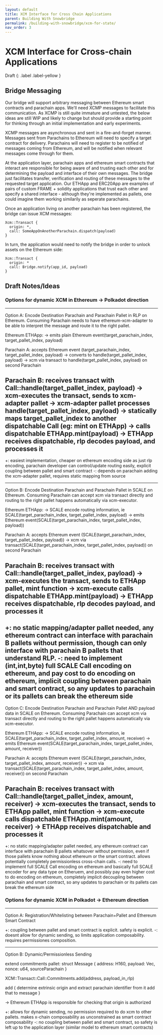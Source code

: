 ```yaml
---
layout: default
title: XCM Interface for Cross Chain Applications
parent: Building With Snowbridge
permalink: /building-with-snowbridge/xcm-for-state/
nav_order: 3
---
```


# XCM Interface for Cross-chain Applications

Draft
{: .label .label-yellow }

## Bridge Messaging

Our bridge will support arbitrary messaging between Ethereum smart contracts and parachain apps. We'll need XCMP messages to facilitate this communication. As XCMP is still quite immature and untested, the below ideas are still WIP and likely to change but should provide a starting point for thinking through an initial implementation and early experiments.

XCMP messages are asynchronous and sent in a fire-and-forget manner. Messages sent from Parachains to Ethereum will need to specify a target contract for delivery. Parachains will need to register to be notified of messages coming from Ethereum, and will be notified when relevant messages come through for them.

At the application layer, parachain apps and ethereum smart contracts that interact are responsible for being aware of and trusting each other and for determining the payload and interface of their own messages. The bridge just facilitates transfer, verification and routing of these messages to the requested target application. Our ETHApp and ERC20App are examples of pairs of custom FRAME + solidity applications that trust each other and specify a shared interface - although they're implemented as pallets, one could imagine them working similarily as seperate parachains.

Once an application living on another parachain has been registered, the bridge can issue XCM messages:

```text
Xcm::Transact {
  origin: *,
  call: SomeAppOnAnotherParachain.dispatch(payload)
}
```

In turn, the application would need to notify the bridge in order to unlock assets on the Ethereum side:

```text
Xcm::Transact {
  origin: *
  call: Bridge.notify(app_id, payload)
}
```

## Draft Notes/Ideas

### Options for dynamic XCM in Ethereum -> Polkadot direction
----------------------------------------------------------------

Option A: Encode Destination Parachain and Parachain Pallet in RLP on Ethereum. Consuming Parachain needs to have ethereum-xcm-adapter to be able to interpret the message and route it to the right pallet.

Ethereum ETHApp:
 -> emits plain Ethereum event(target_parachain_index, target_pallet_index, payload)

Parachain A:
accepts Ethereum event (target_parachain_index, target_pallet_index, payload)
 -> converts to handle(target_pallet_index, payload)
 -> xcm via transact to handle(target_pallet_index, payload) on second Parachain

Parachain B:
receives transact with Call::handle(target_pallet_index, payload)
 -> xcm-executes the transact, sends to xcm-adapter pallet
 -> xcm-adapter pallet processes handle(target_pallet_index, payload)
   -> statically maps target_pallet_index to another dispatchable Call (eg: mint on ETHApp)
   -> calls dispatchable ETHApp.mint(payload)
      -> ETHApp receives dispatchable, rlp decodes payload, and processes it
---------
+: easiest implementation, cheaper on ethereum encoding side as just rlp encoding, parachain developer can control/update routing easily, explicit coupling between pallet and smart contract
-: depends on parachain adding the xcm-adapter pallet, requires static mapping from source

----------------------------------------------------------------------------------------------------------------------------------------------------------------------------

Option B: Encode Destination Parachain and Parachain Pallet in SCALE on Ethereum. Consuming Parachain can accept xcm via transact directly and routing to the right pallet happens automatically via xcm-executor.

Ethereum ETHApp:
 -> SCALE encode routing information, ie SCALE(target_parachain_index, target_pallet_index, payload)
 -> emits Ethereum event(SCALE(target_parachain_index, target_pallet_index, payload))

Parachain A:
accepts Ethereum event (SCALE(target_parachain_index, target_pallet_index, payload))
 -> xcm via transact(SCALE(target_parachain_index, target_pallet_index, payload)) on second Parachain

Parachain B:
receives transact with Call::handle(target_pallet_index, payload)
 -> xcm-executes the transact, sends to ETHApp pallet, mint function
 -> xcm-execute calls dispatchable ETHApp.mint(payload)
      -> ETHApp receives dispatchable, rlp decodes payload, and processes it
-------------
+: no static mapping/adapter pallet needed, any ethereum contract can interface with parachain B pallets without permission, though can only interface with parachain B pallets that understand RLP.
-: need to implement (int,int,byte) full SCALE Call encoding on ethereum, and pay cost to do encoding on ethereum, implicit coupling between parachain and smart contract, so any updates to parachain or its pallets can break the ethereum side
----------------------------------------------------------------------------------------------------------------------------------------------------------------------------

Option C: Encode Destination Parachain and Parachain Pallet AND payload data in SCALE on Ethereum. Consuming Parachain can accept xcm via transact directly and routing to the right pallet happens automatically via xcm-executor.

Ethereum ETHApp:
 -> SCALE encode routing information, ie SCALE(target_parachain_index, target_pallet_index, amount, receiver)
 -> emits Ethereum event(SCALE(target_parachain_index, target_pallet_index, amount, receiver))

Parachain A:
accepts Ethereum event (SCALE(target_parachain_index, target_pallet_index, amount, receiver))
 -> xcm via transact(SCALE(target_parachain_index, target_pallet_index, amount, receiver)) on second Parachain

Parachain B:
receives transact with Call::handle(target_pallet_index, amount, receiver)
 -> xcm-executes the transact, sends to ETHApp pallet, mint function
 -> xcm-execute calls dispatchable ETHApp.mint(amount, receiver)
      -> ETHApp receives dispatchable and processes it
-------------
+: no static mapping/adapter pallet needed, any ethereum contract can interface with parachain B pallets whatsover without permission, even if those pallets know nothing about ethereum or the smart contract. allows potentially completely permissionless cross-chain calls.
-: need to implement full SCALE Call encoding on ethereum and basically full SCALE encoder for any data type on Etheruem, and possibly pay even higher cost to do encoding on ethereum, completely implicit decoupling between parachain and smart contract, so any updates to parachain or its pallets can break the ethereum side

### Options for dynamic XCM in Polkadot -> Ethereum direction
----------------------------------------------------------------

Option A: Registration/Whitelisting between Parachain+Pallet and Ethereum Smart Contract


+: coupling between pallet and smart contract is explicit. safety is explicit.
-: doesnt allow for dynamic sending, so limits application composability. requires permissiones composition.

----------------------------------------------------------------
Option B: Dynamic/Permissionless Sending

extend commitments pallet:
struct Message {
	address: H160,
	payload: Vec<u8>,
	nonce: u64,
    sourceParachain
}

XCM::Transact::Call::Commitments.add(address, payload_in_rlp)

add {
    determine extrinsic origin and extract parachain identifier from it
    add that to message
}

-> Ethereum
ETHApp is responsible for checking that origin is authorized

+: allows for dynamic sending, no permission required to do xcm to other pallets. makes x-chain composability as unconstrained as smart contract composability
-: no coupling between pallet and smart contract, so safety is left up to the application layer (similar model to ethereum smart contracts)
